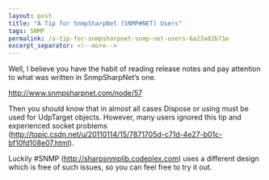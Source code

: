 ```yaml
---
layout: post
title: "A Tip for SnmpSharpNet (SNMP#NET) Users"
tags: SNMP
permalink: /a-tip-for-snmpsharpnet-snmp-net-users-6a23a02b71e
excerpt_separator: <!--more-->
---
```

Well, I believe you have the habit of reading release notes and pay attention to what was written in SnmpSharpNet’s one.

http://www.snmpsharpnet.com/node/57

Then you should know that in almost all cases Dispose or using must be used for UdpTarget objects. However, many users ignored this tip and experienced socket problems (http://topic.csdn.net/u/20110114/15/7871705d-c71d-4e27-b01c-bf10fd108e07.html).

Luckily #SNMP (http://sharpsnmplib.codeplex.com) uses a different design which is free of such issues, so you can feel free to try it out.
<!--more-->